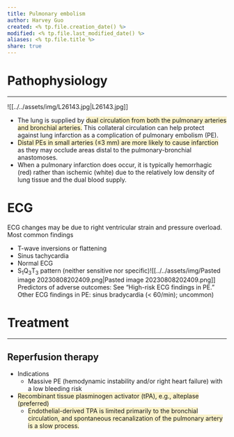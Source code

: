 ```yaml
---
title: Pulmonary embolism
author: Harvey Guo
created: <% tp.file.creation_date() %>
modified: <% tp.file.last_modified_date() %>
aliases: <% tp.file.title %>
share: true
---
```

# Pathophysiology
---
![[../../assets/img/L26143.jpg|L26143.jpg]]
- The lung is supplied by <span style="background:rgba(240, 200, 0, 0.2)">dual circulation from both the pulmonary arteries and bronchial arteries.</span> This collateral circulation can help protect against lung infarction as a complication of pulmonary embolism (PE).
- <span style="background:rgba(240, 200, 0, 0.2)">Distal PEs in small arteries (≤3 mm) are more likely to cause infarction</span> as they may occlude areas distal to the pulmonary-bronchial anastomoses.  
- When a pulmonary infarction does occur, it is typically hemorrhagic (red) rather than ischemic (white) due to the relatively low density of lung tissue and the dual blood supply.
# ECG
ECG changes may be due to right ventricular strain and pressure overload.
Most common findings 
- T-wave inversions or flattening
- Sinus tachycardia 
- Normal ECG
- S<sub>1</sub>Q<sub>3</sub>T<sub>3</sub> pattern (neither sensitive nor specific)![[../../assets/img/Pasted image 20230808202409.png|Pasted image 20230808202409.png]]
Predictors of adverse outcomes: See “High-risk ECG findings in PE.”
Other ECG findings in PE: sinus bradycardia (< 60/min); uncommon) 
# Treatment
---
## Reperfusion therapy
- Indications
	- Massive PE (hemodynamic instability and/or right heart failure) with a low bleeding risk
- <span style="background:rgba(240, 200, 0, 0.2)">Recombinant tissue plasminogen activator (tPA), e.g., alteplase (preferred)</span>
	- <span style="background:rgba(240, 200, 0, 0.2)">Endothelial-derived TPA is limited primarily to the bronchial circulation, and spontaneous recanalization of the pulmonary artery is a slow process.</span>